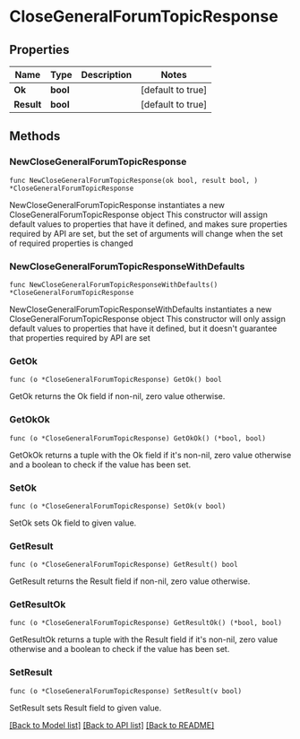 # CloseGeneralForumTopicResponse

## Properties

Name | Type | Description | Notes
------------ | ------------- | ------------- | -------------
**Ok** | **bool** |  | [default to true]
**Result** | **bool** |  | [default to true]

## Methods

### NewCloseGeneralForumTopicResponse

`func NewCloseGeneralForumTopicResponse(ok bool, result bool, ) *CloseGeneralForumTopicResponse`

NewCloseGeneralForumTopicResponse instantiates a new CloseGeneralForumTopicResponse object
This constructor will assign default values to properties that have it defined,
and makes sure properties required by API are set, but the set of arguments
will change when the set of required properties is changed

### NewCloseGeneralForumTopicResponseWithDefaults

`func NewCloseGeneralForumTopicResponseWithDefaults() *CloseGeneralForumTopicResponse`

NewCloseGeneralForumTopicResponseWithDefaults instantiates a new CloseGeneralForumTopicResponse object
This constructor will only assign default values to properties that have it defined,
but it doesn't guarantee that properties required by API are set

### GetOk

`func (o *CloseGeneralForumTopicResponse) GetOk() bool`

GetOk returns the Ok field if non-nil, zero value otherwise.

### GetOkOk

`func (o *CloseGeneralForumTopicResponse) GetOkOk() (*bool, bool)`

GetOkOk returns a tuple with the Ok field if it's non-nil, zero value otherwise
and a boolean to check if the value has been set.

### SetOk

`func (o *CloseGeneralForumTopicResponse) SetOk(v bool)`

SetOk sets Ok field to given value.


### GetResult

`func (o *CloseGeneralForumTopicResponse) GetResult() bool`

GetResult returns the Result field if non-nil, zero value otherwise.

### GetResultOk

`func (o *CloseGeneralForumTopicResponse) GetResultOk() (*bool, bool)`

GetResultOk returns a tuple with the Result field if it's non-nil, zero value otherwise
and a boolean to check if the value has been set.

### SetResult

`func (o *CloseGeneralForumTopicResponse) SetResult(v bool)`

SetResult sets Result field to given value.



[[Back to Model list]](../README.md#documentation-for-models) [[Back to API list]](../README.md#documentation-for-api-endpoints) [[Back to README]](../README.md)


